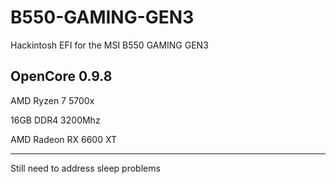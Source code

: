 # B550-GAMING-GEN3
Hackintosh EFI for the MSI B550 GAMING GEN3

OpenCore 0.9.8
------------------------
AMD Ryzen 7 5700x

16GB DDR4 3200Mhz

AMD Radeon RX 6600 XT

------------------------
Still need to address sleep problems
